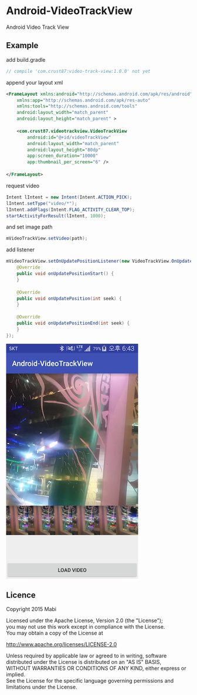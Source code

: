 # Android-VideoTrackView
Android Video Track View

## Example

add build.gradle<br />
``` groovy
// compile 'com.crust87:video-track-view:1.0.0' not yet
```

append your layout xml
```xml
<FrameLayout xmlns:android="http://schemas.android.com/apk/res/android"
    xmlns:app="http://schemas.android.com/apk/res-auto"
    xmlns:tools="http://schemas.android.com/tools"
    android:layout_width="match_parent"
    android:layout_height="match_parent" >

    <com.crust87.videotrackview.VideoTrackView
        android:id="@+id/videoTrackView"
        android:layout_width="match_parent"
        android:layout_height="80dp"
        app:screen_duration="10000"
        app:thumbnail_per_screen="6" />

</FrameLayout>
```

request video
```java
Intent lIntent = new Intent(Intent.ACTION_PICK);
lIntent.setType("video/*");
lIntent.addFlags(Intent.FLAG_ACTIVITY_CLEAR_TOP);
startActivityForResult(lIntent, 1000);
```

and set image path
```java
mVideoTrackView.setVideo(path);
```

add listener
```java
mVideoTrackView.setOnUpdatePositionListener(new VideoTrackView.OnUpdatePositionListener() {
    @Override
    public void onUpdatePositionStart() {
    }

    @Override
    public void onUpdatePosition(int seek) {
    }

    @Override
    public void onUpdatePositionEnd(int seek) {
    }
});
```

![](./screenshot_01.png)

## Licence
Copyright 2015 Mabi

Licensed under the Apache License, Version 2.0 (the "License");<br/>
you may not use this work except in compliance with the License.<br/>
You may obtain a copy of the License at

http://www.apache.org/licenses/LICENSE-2.0

Unless required by applicable law or agreed to in writing, software<br/>
distributed under the License is distributed on an "AS IS" BASIS,<br/>
WITHOUT WARRANTIES OR CONDITIONS OF ANY KIND, either express or implied.<br/>
See the License for the specific language governing permissions and<br/>
limitations under the License.
